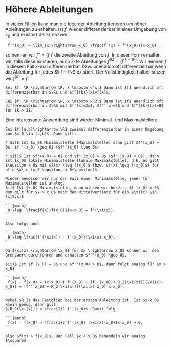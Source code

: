 # Höhere Ableitungen

In vielen Fällen kann man die Idee der Ableitung iterieren um höher Ableitungen zu erhalten. Ist $f'$ wieder differenzierbar in einer Umgebung von $x_0$ und existiert der Grenzwer

```{math}
 f''(x_0) = \lim_{x \rightarrow x_0} \frac{f'(x) - f'(x_0)}{x-x_0} ,
```

so nennen wir $f'' = (f')'$ die zweite Ableitung von $f$. In dieser Form erhalten wir, falls diese existieren, auch $k$-te Ableitungen $f^{(k)}=(f^{(k-1)})'$. Wir nennen $f$ in diesem Fall $k$-mal differenzierbar, bzw. unendlich oft differenzierbar wenn die Ableitung für jedes $k \in \N$ existiert. Der Vollständigkeit halber setzen wir $f^{(0)} = f$.

````{prf:example}
Sei $f: \R \rightarrow \R, x \mapsto e^x.$ Dann ist $f$ unendlich oft differenzierbar in $\R$ und $f^{(k)}(x)=f(x)$.
````

````{prf:example}
Sei $f: \R \rightarrow \R, x \mapsto x^2.$ Dann ist $f$ unendlich oft differenzierbar in $\R$ mit $f'(x)=2x$, $f''(x)=2$ und $f^{(k)}(x)=0$ für $k > 2$.
````

Eine interessante Anwendung sind wieder Minimal- und Maximalstellen:

````{prf:theorem}
Sei $f:[a,b]\rightarrow \R$ zweimal differenzierbar in einer Umgebung von $x_0 \in (a,b)$. Dann gilt:

* $i)$ Ist $x_0$ Minimalstelle (Maximalstelle) dann gilt $f'(x_0) = 0$, $f''(x_0) \geq 0$ ($f''(x_0) \leq 0$)

* $ii)$ Ist $f'(x_0) = 0$ und $f''(x_0) > 0$ ($f''(x_0) < 0$), dann ist $x_0$ lokale Minimalstelle (lokale Maximalstelle), d.h. es gibt $\epsilon > 0$ mit $f(x) \leq f(x_0)$ (bzw. $f(x) \geq f(x_0)$) für alle $x\in (x_0-\epsilon, x_0+\epsilon)$.

````

````{prf:proof}
Wieder beweisen wir nur den Fall einer Minimalstelle, jener für Maximalstellen ist analog.
$i)$ Ist $x_0$ Minimalstelle, dann wissen wir bereits $f'(x_0) = 0$. Nun gilt für $x > x_0$ nach dem Mittelwertsatz für ein $\xi(x) \in (x_0,x)$

```{math}
 0 \leq  \frac{f(x)-f(x_0)}{x-x_0} = f'(\xi(x)).
```

Also folgt auch

```{math}
 0 \leq \frac{f'(\xi(x)) - f'(x_0)}{\xi(x)-x_0}.
```

Da $\xi(x) \rightarrow \x_0$ für $x \rightarrow x_0$ können wir den Grenzwert durchführen und erhalten $f''(x_0) \geq 0$.

$ii)$ Ist $f'(x_0) = 0$ und $f''(x_0) > 0$, dann folgt analog für $x > x_0$

```{math}
 f(x) - f(x_0) = (x-x_0) ( f'(x_0) + (f''(x_0) + R_2(\xi(x)))(\xi(x)-x_0)) = (f''(x_0) + R_2(\xi(x)))(\xi(x)-x_0)(x-x_0),
```

wobei $R_2$ das Restglied bei der ersten Ableitung ist. Ist $x-x_0$ klein genug, dann gilt
$|R_2(\xi(x))| < \frac{1}2 f''(x_0)$. Damit folg

```{math}
 f(x) - f(x_0) > \frac{1}2 f''(x_0) (\xi(x)-x_0)(x-x_0) > 0,
```

also $f(x) > f(x_0)$. Den Fall $x < x_0$ behandeln wir analog. $\square$
````
